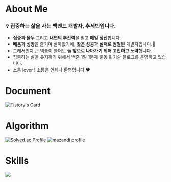 # About Me
### 💡 집중하는 삶을 사는 백앤드 개발자, 추세빈입니다.
- **집중과 몰두** 그리고 **내면의 추진력**을 믿고 **매일 정진**합니다.
- **배움과 성장**을 즐기며 살아왔기에, **잦은 성공과 실패로 점철**된 개발자입니다.🌳
- 그래서인지 큰 역풍이 불어도 **늘 앞으로 나아가기 위해 고민하고 노력**합니다.
- 집중하는 삶을 유지하기 위해서 백준 1일 1문제 운동 & 기술 블로그를 운영하고 있습니다.
- 소통 lover ! 소통은 언제나 환영입니다 ❤️

# Document
[![Tistory's Card](https://github-readme-tistory-card.vercel.app/api?name=cobinding&postId={insert_postId})](https://github.com/loosie/github-readme-tistory-card)


# Algorithm
[![Solved.ac Profile](http://mazassumnida.wtf/api/v2/generate_badge?boj=cobinding)](https://solved.ac/cobinding/)
![mazandi profile](http://mazandi.herokuapp.com/api?handle=cobinding&theme=cold)

# Skills
<img src="https://img.shields.io/badge/AndroidStudio-바탕색?style=flat&logo=AndroidStudio&logoColor=white"/>


